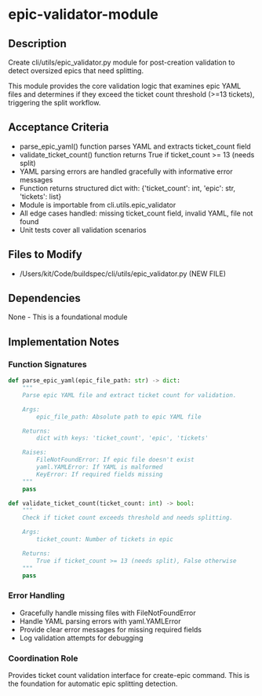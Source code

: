 # epic-validator-module

## Description

Create cli/utils/epic_validator.py module for post-creation validation to detect
oversized epics that need splitting.

This module provides the core validation logic that examines epic YAML files and
determines if they exceed the ticket count threshold (>=13 tickets), triggering
the split workflow.

## Acceptance Criteria

- parse_epic_yaml() function parses YAML and extracts ticket_count field
- validate_ticket_count() function returns True if ticket_count >= 13 (needs
  split)
- YAML parsing errors are handled gracefully with informative error messages
- Function returns structured dict with: {'ticket_count': int, 'epic': str,
  'tickets': list}
- Module is importable from cli.utils.epic_validator
- All edge cases handled: missing ticket_count field, invalid YAML, file not
  found
- Unit tests cover all validation scenarios

## Files to Modify

- /Users/kit/Code/buildspec/cli/utils/epic_validator.py (NEW FILE)

## Dependencies

None - This is a foundational module

## Implementation Notes

### Function Signatures

```python
def parse_epic_yaml(epic_file_path: str) -> dict:
    """
    Parse epic YAML file and extract ticket count for validation.

    Args:
        epic_file_path: Absolute path to epic YAML file

    Returns:
        dict with keys: 'ticket_count', 'epic', 'tickets'

    Raises:
        FileNotFoundError: If epic file doesn't exist
        yaml.YAMLError: If YAML is malformed
        KeyError: If required fields missing
    """
    pass

def validate_ticket_count(ticket_count: int) -> bool:
    """
    Check if ticket count exceeds threshold and needs splitting.

    Args:
        ticket_count: Number of tickets in epic

    Returns:
        True if ticket_count >= 13 (needs split), False otherwise
    """
    pass
```

### Error Handling

- Gracefully handle missing files with FileNotFoundError
- Handle YAML parsing errors with yaml.YAMLError
- Provide clear error messages for missing required fields
- Log validation attempts for debugging

### Coordination Role

Provides ticket count validation interface for create-epic command. This is the
foundation for automatic epic splitting detection.

